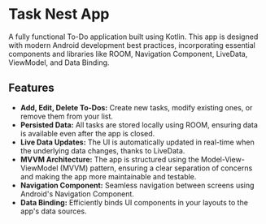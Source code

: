 # Task Nest App


A fully functional To-Do application built using Kotlin. This app is designed with modern Android development best practices, incorporating essential components and libraries like ROOM, Navigation Component, LiveData, ViewModel, and Data Binding.

## Features

- **Add, Edit, Delete To-Dos:** Create new tasks, modify existing ones, or remove them from your list.
- **Persisted Data:** All tasks are stored locally using ROOM, ensuring data is available even after the app is closed.
- **Live Data Updates:** The UI is automatically updated in real-time when the underlying data changes, thanks to LiveData.
- **MVVM Architecture:** The app is structured using the Model-View-ViewModel (MVVM) pattern, ensuring a clear separation of concerns and making the app more maintainable and testable.
- **Navigation Component:** Seamless navigation between screens using Android's Navigation Component.
- **Data Binding:** Efficiently binds UI components in your layouts to the app's data sources.
